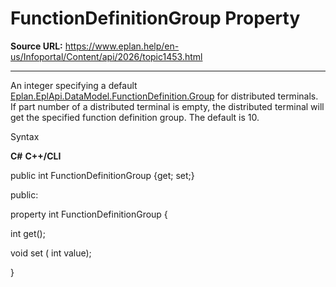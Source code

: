 # FunctionDefinitionGroup Property

**Source URL:** https://www.eplan.help/en-us/Infoportal/Content/api/2026/topic1453.html

---

An integer specifying a default [Eplan.EplApi.DataModel.FunctionDefinition.Group](Eplan.EplApi.DataModelu~Eplan.EplApi.DataModel.FunctionDefinition~Group.html) for distributed terminals. If part number of a distributed terminal is empty, the distributed terminal will get the specified function definition group. The default is 10.

Syntax

**C#**
**C++/CLI**


public int FunctionDefinitionGroup {get; set;}

public:

property int FunctionDefinitionGroup {

   int get();

   void set (    int value);

}

